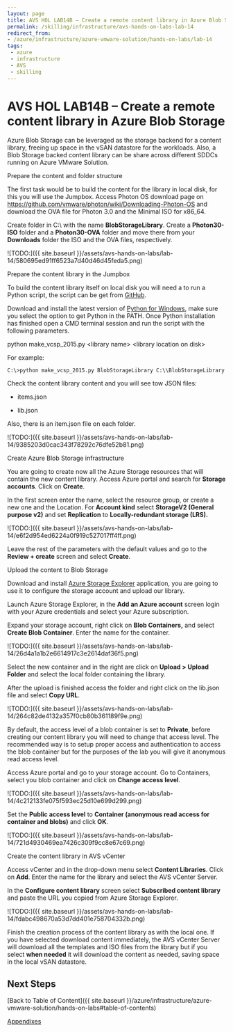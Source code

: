 ```yaml
---
layout: page
title: AVS HOL LAB14B – Create a remote content library in Azure Blob Storage
permalink: /skilling/infrastructure/avs-hands-on-labs-lab-14
redirect_from:
- /azure/infrastructure/azure-vmware-solution/hands-on-labs/lab-14
tags: 
 - azure
 - infrastructure
 - AVS
 - skilling
---
```


# AVS HOL LAB14B – Create a remote content library in Azure Blob Storage

Azure Blob Storage can be leveraged as the storage backend for a content
library, freeing up space in the vSAN datastore for the workloads. Also, a Blob
Storage backed content library can be share across different SDDCs running on
Azure VMware Solution.

Prepare the content and folder structure

The first task would be to build the content for the library in local disk, for
this you will use the Jumpbox. Access Photon OS download page on
<https://github.com/vmware/photon/wiki/Downloading-Photon-OS> and download the
OVA file for Photon 3.0 and the Minimal ISO for x86_64.

Create folder in C:\\ with the name **BlobStorageLibrary**. Create a
**Photon30-ISO** folder and a **Photon30-OVA** folder and move there from your
**Downloads** folder the ISO and the OVA files, respectively.

![TODO:]({{ site.baseurl }}/assets/avs-hands-on-labs/lab-14/580695ed91ff6523a7d40d46d45feda5.png)

Prepare the content library in the Jumpbox

To build the content library itself on local disk you will need a to run a
Python script, the script can be get from
[GitHub](https://github.com/lamw/vghetto-scripts/blob/master/python/make_vcsp_2015.py).

Download and install the latest version of [Python for
Windows](https://www.python.org/downloads/), make sure you select the option to
get Python in the PATH. Once Python installation has finished open a CMD
terminal session and run the script with the following parameters.

python make_vcsp_2015.py \<library name\> \<library location on disk\>

For example:

```dos
C:\>python make_vcsp_2015.py BlobStorageLibrary C:\\BlobStorageLibrary
```

Check the content library content and you will see tow JSON files:

- items.json

- lib.json

Also, there is an item.json file on each folder.

![TODO:]({{ site.baseurl }}/assets/avs-hands-on-labs/lab-14/9385203d0cac343f78292c76dfe52b81.png)

Create Azure Blob Storage infrastructure

You are going to create now all the Azure Storage resources that will contain
the new content library. Access Azure portal and search for **Storage
accounts**. Click on **Create**.

In the first screen enter the name, select the resource group, or create a new
one and the Location. For **Account kind** select **StorageV2 (General purpose
v2)** and set **Replication** to **Locally-redundant storage (LRS).**

![TODO:]({{ site.baseurl }}/assets/avs-hands-on-labs/lab-14/e6f2d954ed6224a0f919c527017ff4ff.png)

Leave the rest of the parameters with the default values and go to the **Review
\+ create** screen and select **Create**.

Upload the content to Blob Storage

Download and install [Azure Storage
Explorer](https://azure.microsoft.com/en-us/features/storage-explorer/)
application, you are going to use it to configure the storage account and upload
our library.

Launch Azure Storage Explorer, in the **Add an Azure account** screen login with
your Azure credentials and select your Azure subscription.

Expand your storage account, right click on **Blob Containers,** and select
**Create Blob Container**. Enter the name for the container.

![TODO:]({{ site.baseurl }}/assets/avs-hands-on-labs/lab-14/26d4a1a1b2e6614917c3e2614daf36f5.png)

Select the new container and in the right are click on **Upload \> Upload
Folder** and select the local folder containing the library.

After the upload is finished access the folder and right click on the lib.json
file and select **Copy URL**.

![TODO:]({{ site.baseurl }}/assets/avs-hands-on-labs/lab-14/264c82de4132a357f0cb80b361189f9e.png)

By default, the access level of a blob container is set to **Private**, before
creating our content library you will need to change that access level. The
recommended way is to setup proper access and authentication to access the blob
container but for the purposes of the lab you will give it anonymous read access
level.

Access Azure portal and go to your storage account. Go to Containers, select you
blob container and click on **Change access level**.

![TODO:]({{ site.baseurl }}/assets/avs-hands-on-labs/lab-14/4c212133fe075f593ec25d10e699d299.png)

Set the **Public access level** to **Container (anonymous read access for
container and blobs)** and click **OK**.

![TODO:]({{ site.baseurl }}/assets/avs-hands-on-labs/lab-14/721d4930469ea7426c309f9cc8e67c69.png)

Create the content library in AVS vCenter

Access vCenter and in the drop-down menu select **Content Libraries**. Click on
**Add**. Enter the name for the library and select the AVS vCenter Server.

In the **Configure content library** screen select **Subscribed content
library** and paste the URL you copied from Azure Storage Explorer.

![TODO:]({{ site.baseurl }}/assets/avs-hands-on-labs/lab-14/fdabc498670a53d7dd401e758704332b.png)

Finish the creation process of the content library as with the local one. If you
have selected download content immediately, the AVS vCenter Server will download
all the templates and ISO files from the library but if you select **when
needed** it will download the content as needed, saving space in the local vSAN
datastore.

## Next Steps

[Back to Table of Content]({{ site.baseurl }}/azure/infrastructure/azure-vmware-solution/hands-on-labs#table-of-contents)

[Appendixes](appendixes)
